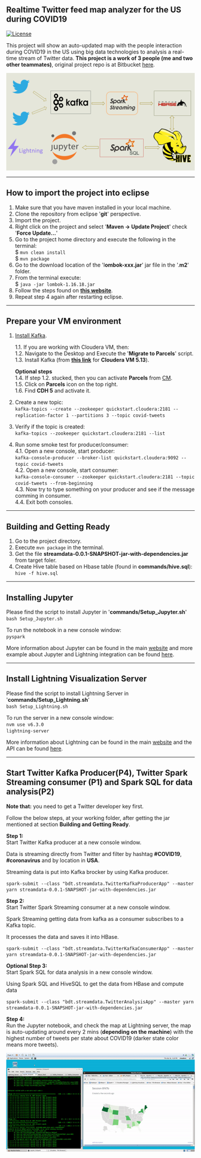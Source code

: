 ## Realtime Twitter feed map analyzer for the US during COVID19

[![License](https://img.shields.io/github/license/mashape/apistatus.svg?maxAge=2592000)](https://github.com/ahmedhamdy90/deep-learning-specialization-coursera/blob/master/LICENSE)

This project will show an auto-updated map with the people interaction during COVID19 in the US using big data technologies to analysis a real-time stream of Twitter data. **This project is a work of 3 people (me and two other teammates)**, original project repo is at Bitbucket [here](https://bitbucket.org/tqpham/bdt/src/master/). 

![data flow of the whole project](data-flow.png)

---

## How to import the project into eclipse

1. Make sure that you have maven installed in your local machine.
2. Clone the repository from eclipse '**git**' perspective.
3. Import the project.
4. Right click on the project and select '**Maven -> Update Project**' check '**Force Update...**'
5. Go to the project home directory and execute the following in the terminal:   
	$ `mvn clean install`   
	$ `mvn package`
6. Go to the download location of the 'l**ombok-xxx.jar**' jar file in the '.**m2**' folder.
7. From the terminal execute:   
	$ `java -jar lombok-1.16.18.jar`
8. Follow the steps found on **[this website](https://howtodoinjava.com/automation/lombok-eclipse-installation-examples/)**.
9. Repeat step 4 again after restarting eclipse.

---

## Prepare your VM environment

1. [Install Kafka](https://blog.clairvoyantsoft.com/installing-apache-kafka-on-clouderas-quickstart-vm-8245d8d0ebe5).

	1.1. If you are working with Cloudera VM, then:   
	1.2. Navigate to the Desktop and Execute the '**Migrate to Parcels**' script.   
	1.3. Install Kafka (from **[this link](http://archive.cloudera.com/kafka/parcels/3.1.1/)** for **Cloudera VM  5.13**).   

	**Optional steps**   
	1.4. If step 1.2. stucked, then you can activate **Parcels** from [CM](http://quickstart.cloudera:7180/cmf/home).   
	1.5. Click on **Parcels** icon on the top right.   
	1.6. Find **CDH 5** and activate it.   
	
2. Create a new topic:   
`kafka-topics --create --zookeeper quickstart.cloudera:2181 --replication-factor 1 --partitions 3 --topic covid-tweets`

3. Verify if the topic is created:   
`kafka-topics --zookeeper quickstart.cloudera:2181 --list`

4. Run some smoke test for producer/consumer:   
	4.1. Open a new console, start producer:   
		`kafka-console-producer --broker-list quickstart.cloudera:9092 --topic covid-tweets`   
	4.2. Open a new console, start consumer:   
		`kafka-console-consumer --zookeeper quickstart.cloudera:2181 --topic covid-tweets --from-beginning`   
	4.3. Now try to type something on your producer and see if the message comming in consumer.   
	4.4. Exit both consoles.

---

## Building and Getting Ready

1. Go to the project directory.
2. Execute  `mvn package` in the terminal.
3. Get the file **streamdata-0.0.1-SNAPSHOT-jar-with-dependencies.jar** from target foler.
4. Create Hive table based on Hbase table (found in **commands/hive.sql**):   
`hive -f hive.sql`

---

## Installing Jupyter

Please find the script to install Jupyter in '**commands/Setup_Jupyter.sh**'   
`bash Setup_Jupyter.sh`

To run the notebook in a new console window:   
`pyspark`

More information about Jupyter can be found in the main [website](https://jupyter.org/) and more example about Jupyter and Lightning integration can be found [here](https://nbviewer.jupyter.org/github/lightning-viz/).

---

## Install Lightning Visualization Server

Please find the script to install Lightning Server in '**commands/Setup_Lightning.sh**'   
`bash Setup_Lightning.sh`

To run the server in a new console window:   
`nvm use v6.3.0 `   
`lightning-server `

More information about Lightning can be found in the main [website](http://lightning-viz.org/) and the API can be found [here](http://lightning-viz.org/lightning-python/api.html).

---

## Start Twitter Kafka Producer(P4), Twitter Spark Streaming consumer (P1) and Spark SQL for data analysis(P2)

**Note that:** you need to get a Twitter developer key first.

Follow the below steps, at your working folder, after getting the jar mentioned at section **Building and Getting Ready**.

**Step 1:**   
Start Twitter Kafka producer at a new console window.

Data is streaming directly from Twitter and filter by hashtag **#COVID19**, **#coronavirus** and by location in **USA**.

Streaming data is put into Kafka brocker by using Kafka producer.

```
spark-submit --class "bdt.streamdata.TwitterKafkaProducerApp" --master yarn streamdata-0.0.1-SNAPSHOT-jar-with-dependencies.jar
```

**Step 2:**   
Start Twitter Spark Streaming consumer at a new console window.

Spark Streaming getting data from kafka as a consumer subscribes to a Kafka topic.

It processes the data and saves it into HBase.

```
spark-submit --class "bdt.streamdata.TwitterKafkaConsumerApp" --master yarn streamdata-0.0.1-SNAPSHOT-jar-with-dependencies.jar
```

**Optional Step 3:**   
Start Spark SQL for data analysis in a new console window.

Using Spark SQL and HiveSQL to get the data from HBase and compute data

```
spark-submit --class "bdt.streamdata.TwitterAnalysisApp" --master yarn streamdata-0.0.1-SNAPSHOT-jar-with-dependencies.jar
```

**Step 4:**   
Run the Jupyter notebook, and check the map at Lightning server, the map is auto-updating around every 2 mins (**depending on the machine**) with the highest number of tweets per state about COVID19 (darker state color means more tweets).

![demo for the whole project](demo.gif)
